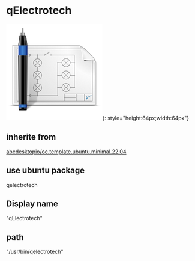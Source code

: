 # qElectrotech
![qelectrotech.svg](/applications/icons/qelectrotech.svg){: style="height:64px;width:64px"}
## inherite from
[abcdesktopio/oc.template.ubuntu.minimal.22.04](abcdesktopio/oc.template.ubuntu.minimal.22.04.md)
## use ubuntu package
qelectrotech
## Display name
"qElectrotech"
## path
"/usr/bin/qelectrotech"
